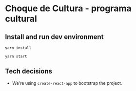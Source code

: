 # Choque de Cultura - programa cultural

## Install and run dev environment
`yarn install`

`yarn start`

## Tech decisions
- We're using `create-react-app` to bootstrap the project.